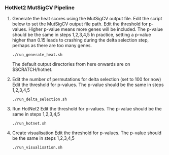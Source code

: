 ### HotNet2 MutSigCV Pipeline

1. Generate the heat scores using the MutSigCV output file.
   Edit the script below to set the MutSigCV output file path.
   Edit the threshold for p-values. Higher p-value means more genes will be included. The p-value should be the same in steps 1,2,3,4,5
   In practice, setting a p-value higher than 0.15 leads to crashing during the delta selection step, perhaps as there are too many genes.
   ```
   ./run_generate_heat.sh	
   ```
   The default output directories from here onwards are on $SCRATCH/hotnet.

2. Edit the number of permutations for delta selection (set to 100 for now)
   Edit the threshold for p-values. The p-value should be the same in steps 1,2,3,4,5
   ```
   ./run_delta_selection.sh
   ```

3. Run HotNet2
   Edit the threshold for p-values. The p-value should be the same in steps 1,2,3,4,5
   ```
   ./run_hotnet.sh
   ```
4. Create visualisation
   Edit the threshold for p-values. The p-value should be the same in steps 1,2,3,4,5
   ```
   ./run_visualisation.sh
   ```


